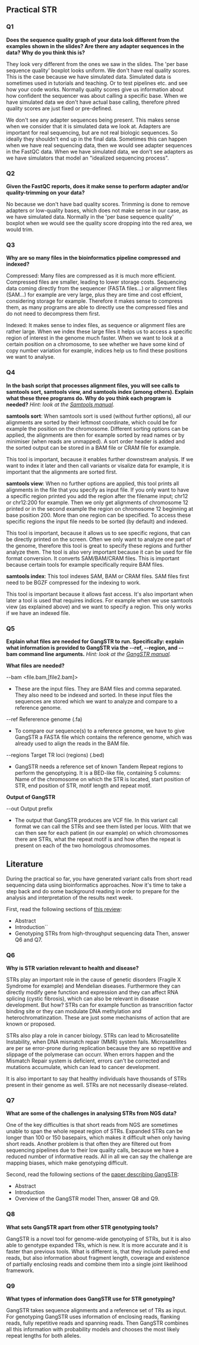 ## Practical STR

### Q1
**Does the sequence quality graph of your data look different from the examples shown in the slides? Are there any adapter sequences in the data? Why do you think this is?**

They look very different from the ones we saw in the slides. The 'per base sequence quality' boxplot looks uniform. We don't have real quality scores. This is the case because we have simulated data. Simulated data is sometimes used in tutorials and teaching. Or to test pipelines etc. and see how your code works.
Normally quality scores give us information about how confident the sequencer was about calling a specific base. When we have simulated data we don't have actual base calling, therefore phred quality scores are just fixed or pre-defined.

We don't see any adapter sequences being present. This makes sense when we consider that it is simulated data we look at. Adapters are important for real sequencing, but are not real biologic sequences. So ideally they shouldn't end up in the final data. Sometimes this can happen when we have real sequencing data, then we would see adapter sequences in the FastQC data. When we have simulated data, we don't see adapters as we have simulators that model an "idealized sequencing process".


### Q2
**Given the FastQC reports, does it make sense to perform adapter and/or quality-trimming on your data?**

No because we don't have bad quality scores. Trimming is done to remove adapters or low-quality bases, which does not make sense in our case, as we have simulated data. Normally in the 'per base sequence quality' boxplot when we would see the quality score dropping into the red area, we would trim.

### Q3
**Why are so many files in the bioinformatics pipeline compressed and indexed?**

Compressed: Many files are compressed as it is much more efficient. Compressed files are smaller, leading to lower storage costs. Sequencing data coming directly from the sequencer (FASTA files...) or alignment files (SAM...) for example are very large, plus they are time and cost effcient, considering storage for example. Therefore it makes sense to compress them, as many programs are able to directly use the compressed files and do not need to decompress them first.

Indexed: It makes sense to index files, as sequence or alignment files are rather large. When we index these large files it helps us to access a specific region of interest in the genome much faster. When we want to look at a certain position on a chromosome, to see whether we have some kind of copy number variation for example, indices help us to find these positions we want to analyse. 

### Q4
**In the bash script that processes alignment files, you will see calls to samtools sort, samtools view, and samtools index (among others). Explain what these three programs do. Why do you think each program is needed?**
*Hint: look at the [Samtools manual](http://www.htslib.org/doc/samtools.html)*.

**samtools sort**: When samtools sort is used (without further options), all our alignments are sorted by their leftmost coordinate, which could be for example the position on the chromosome. Different sorting options can be applied, the alignments are then for example sorted by read names or by minimiser (when reads are unmapped). A sort order header is added and the sorted output can be stored in a BAM file or CRAM file for example.

This tool is important, because it enables further downstream analysis. If we want to index it later and then call variants or visalize data for example, it is important that the alignments are sorted first.

**samtools view**: When no further options are applied, this tool prints all alignments in the file that you specify as input file. If you only want to have a specific region printed you add the region after the filename input; chr12 or chr12:200 for example. Then we only get alignments of chromosome 12 printed or in the second example the region on chromosome 12 beginning at base position 200. More than one region can be specified. To access these specific regions the input file needs to be sorted (by default) and indexed. 

This tool is important, because it allows us to see specific regions, that can be directly printed on the screen. Often we only want to analyze one part of the genome, therefore this tool is great to specify these regions and further analyze them. The tool is also very important because it can be used for file format conversion. It converts SAM/BAM/CRAM files. This is important because certain tools for example specifically require BAM files.

**samtools index**: This tool indexes SAM, BAM or CRAM files. SAM files first need to be BGZF compressed for the indexing to work. 

This tool is important because it allows fast access. It's also important when later a tool is used that requires indices. For example when we use samtools view (as explained above) and we want to specify a region. This only works if we have an indexed file.

### Q5
**Explain what files are needed for GangSTR to run. Specifically: explain what information is provided to GangSTR via the --ref, --region, and --bam command line arguments.**
*Hint: look at the [GangSTR manual](https://github.com/gymreklab/gangstr).*

**What files are needed?**

--bam <file.bam,[file2.bam]>
  * These are the input files. They are BAM files and comma separated. They also need to be indexed and sorted.
    In these input files the sequences are stored which we want to analyze and compare to a reference genome.
    
--ref Refererence genome (.fa) 
  * To compare our sequence(s) to a reference genome, we have to give GangSTR a FASTA file which contains the
    reference genome, which was already used to align the reads in the BAM file.
  
--regions Target TR loci (regions) (.bed) 
  * GangSTR needs a reference set of known Tandem Repeat regions to perform the genoptyping. It is a BED-like file,
    containing 5 columns: Name of the chromosome on which the STR is located, start position of STR, end position
    of STR, motif length and repeat motif.

**Output of GangSTR**

--out Output prefix
  * The output that GangSTR produces are VCF file. In this variant call format we can call the STRs and see
    them listed per locus. With that we can then see for each patient (in our example) on which chromosomes
    there are STRs, what the repeat motif is and how often the repeat is present on each of the two homologous chromosomes.


## Literature
During the practical so far, you have generated variant calls from short read sequencing data using bioinformatics approaches. Now it's time to take a step back and do some background reading in order to prepare for the analysis and interpretation of the results next week. 

First, read the following sections of [this review](https://www.sciencedirect.com/science/article/pii/S0959437X16301538):
* Abstract
* Introduction``
* Genotyping STRs from high-throughput sequencing data
Then, answer Q6 and Q7.

### Q6
**Why is STR variation relevant to health and disease?**

STRs play an important role in the cause of genetic disorders (Fragile X Syndrome for example) and Mendelian diseases. Furthermore they can directly modify gene function and expression and they can affect RNA splicing (cystic fibrosis), which can also be relevant in disease development. But how? STRs can for example function as transcrition factor binding site or they can modulate DNA methylation and heterochromatinzation. These are just some mechanisms of action that are known or proposed.

STRs also play a role in cancer biology. STRs can lead to Microsatellite Instability, when DNA mismatch repair (MMR) system fails. Microsatellites are per se error-prone during replication because they are so repetitive and slippage of the polymerase can occurr. When errors happen and the Mismatch Repair system is deficient, errors can't be corrected and mutations accumulate, which can lead to cancer development.

It is also important to say that healthy individuals have thousands of STRs present in their genome as well. STRs are not necessarily disease-related.


### Q7
**What are some of the challenges in analysing STRs from NGS data?**

One of the key difficulties is that short reads from NGS are sometimes unable to span the whole repeat region of STRs. Expanded STRs can be longer than 100 or 150 basepairs, which makes it difficult when only having short reads. Another problem is that often they are filtered out from sequencing pipelines due to
their low quality calls, because we have a reduced number of informative reads. 
All in all we can say the challenge are mapping biases, which  make genotyping difficult.


Second, read the following sections of the [paper describing GangSTR](https://academic.oup.com/nar/article/47/15/e90/5518310):
* Abstract
* Introduction
* Overview of the GangSTR model
Then, answer Q8 and Q9.

### Q8
**What sets GangSTR apart from other STR genotyping tools?**

GangSTR is a novel tool for genome-wide genotyping of STRs, but it is also able to genotype expanded TRs, which is new. It is more accurate and it is faster than previous tools. What is different is, that they include paired-end reads, but also information about fragment length, coverage and existence of partially enclosing reads and combine them into a single joint likelihood framework. 

### Q9
**What types of information does GangSTR use for STR genotyping?**

GangSTR takes sequence alignments and a reference set of TRs as input. For genotyping GangSTR uses information of enclosing reads, flanking reads, fully repetitive reads and spanning reads. Then GangSTR combines all this information with probability models and chooses the most likely repeat lengths for both alleles.
